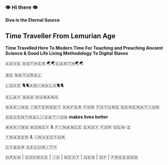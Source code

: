 ### 👁️ Hi there 👁️

**Siva is the Eternal Source**

## Time Traveller From Lemurian Age

**Time Travelled Here To Modern Time For Teaching and Preaching Ancient Science & Good Life Living Methodology To Digital Slaves**

🇸​​​​​🇦​​​​​🇻​​​​​🇪​​​​​ 🇲​​​​​🇴​​​​​🇹​​​​​🇭​​​​​🇪​​​​​🇷​​​​​ 🌏🌏🇪​​​​​🇦​​​​​🇷​​​​​🇹​​​​​🇭​​​​​🌏🌏

🇧​​​​​🇪​​​​​ 🇳​​​​​🇦​​​​​🇹​​​​​🇺​​​​​🇷​​​​​🇦​​​​​🇱​​​​​ 

🇱​​​​​🇴​​​​​🇻​​​​​🇪​​​​​ 🐈🐈🇦​​​​​🇳​​​​​🇮​​​​​🇲​​​​​🇦​​​​​🇱​​​​​🇸​​​​​🐈🐈

🇸​​​​​🇱​​​​​🇦​​​​​🇾​​​​​ 🇧​​​​​🇦​​​​​🇩​​​​​ 🇭​​​​​🇺​​​​​🇲​​​​​🇦​​​​​🇳​​​​​🇸​​​​​

🇲​​​​​🇦​​​​​🇰​​​​​🇮​​​​​🇳​​​​​🇬​​​​​ 🇮​​​​​🇳​​​​​🇹​​​​​🇪​​​​​🇷​​​​​🇳​​​​​🇪​​​​​🇹​​​​​ 🇸​​​​​🇦​​​​​🇫​​​​​🇪​​​​​🇷​​​​​ 🇫​​​​​🇴​​​​​🇷​​​​​ 🇫​​​​​🇺​​​​​🇹​​​​​🇺​​​​​🇷​​​​​🇪​​​​​ 🇬​​​​​🇪​​​​​🇳​​​​​🇪​​​​​🇷​​​​​🇦​​​​​🇹​​​​​🇮​​​​​🇴​​​​​🇳​​​​​

🇩​​​​​🇪​​​​​🇨​​​​​🇪​​​​​🇳​​​​​🇹​​​​​🇷​​​​​🇦​​​​​🇱​​​​​🇮​​​​​🇿​​​​​🇦​​​​​🇹​​​​​🇮​​​​​🇴​​​​​🇳​​​​​ **makes lives better**

🇲​​​​​🇦​​​​​🇰​​​​​🇮​​​​​🇳​​​​​🇬​​​​​ 🇲​​​​​🇴​​​​​🇳​​​​​🇪​​​​​🇾​​​​​ & 🇫​​​​​🇮​​​​​🇳​​​​​🇦​​​​​🇳​​​​​🇨​​​​​🇪​​​​​ 🇪​​​​​🇦​​​​​🇸​​​​​🇾​​​​​ 🇫​​​​​🇴​​​​​🇷​​​​​ 🇬​​​​​🇪​​​​​🇳​​​​​-🇿

🇹​​​​​🇷​​​​​🇦​​​​​🇩​​​​​🇪​​​​​🇷​​​​​ & 🇮​​​​​🇳​​​​​🇻​​​​​🇪​​​​​🇸​​​​​🇹​​​​​🇴​​​​​🇷​​​​​


🇨​​​​​🇾​​​​​🇧​​​​​🇪​​​​​🇷​​​​​ 🇸​​​​​🇪​​​​​🇨​​​​​🇺​​​​​🇷​​​​​🇮​​​​​🇹​​​​​🇾​​​​​

🇴​​​​​🇵​​​​​🇪​​​​​🇳​​​​​ | 🇸​​​​​🇴​​​​​🇺​​​​​🇷​​​​​🇨​​​​​🇪​​​​​ | 🇮​​​​​🇸​​​​​ | 🇳​​​​​🇪​​​​​🇽​​​​​🇹​​​​​ | 🇬​​​​​🇪​​​​​🇳​​​​​ | 🇴​​​​​🇫​​​​​ | 🇫​​​​​🇷​​​​​🇪​​​​​🇪​​​​​🇩​​​​​🇴​​​​​🇲​​​​​
